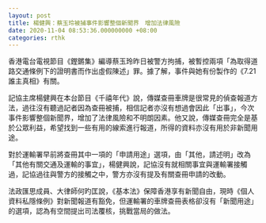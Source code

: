 ```yaml
---
layout: post
title: 楊健興：蔡玉玲被捕事件影響整個新聞界　增加法律風險
date: 2020-11-04 08:53:36.000000000 +08:00
categories: rthk
---
```


香港電台電視節目《鏗鏘集》編導蔡玉玲昨日被警方拘捕，被暫控兩項「為取得道路交通條例下的證明書而作出虛假陳述」罪。據了解，事件與她有份製作的《7.21誰主真相》有關。

記協主席楊健興在本台節目《千禧年代》說，傳媒查冊車牌是很常見的偵查報道方法，過往沒有聽過記者因為查冊被捕，相信記者亦沒有想過會因此「出事」，今次事件影響整個新聞界，增加了法律風險和不明朗因素。他又說，傳媒查冊完全是基於公眾利益，希望找到一些有用的線索進行報道，所得的資料亦沒有用於非新聞用途。

對於運輸署早前將查冊其中一項的「申請用途」選項，由「其他，請述明」改為「其他有關交通及運輸的事宜」，楊健興說，記協沒有就相關事宜與運輸署接觸過，記協過往與警方的接觸之中，警方亦沒有提及有關查冊申請的改動。

法政匯思成員、大律師何旳匡說，《基本法》保障香港享有新聞自由，現時《個人資料私隱條例》對新聞報道有豁免，但運輸署的車牌查冊表格卻沒有「新聞用途」的選項，認為有空間提出司法覆核，挑戰當局的做法。
